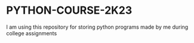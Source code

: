 # PYTHON-COURSE-2K23
I am using this repository for storing python programs  made by me during college assignments
